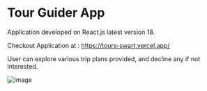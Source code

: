 # Tour Guider App

Application developed on React.js latest version 18.

Checkout Application at : https://tours-swart.vercel.app/

User can explore various trip plans provided, and decline any if not interested.

![image](https://user-images.githubusercontent.com/107784718/182147840-4a3c2f81-9380-41b2-aeb0-ef878ba9f90c.png)
